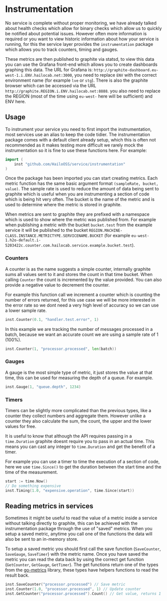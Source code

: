 # Instrumentation

No service is complete without proper monitoring, we have already talked about health checks which allow for binary checks which allow us to quickly be notified about potential issues. However often more information is required or you want to view historic information about how your service is running, for this the service layer provides the `instrumentation` package which allows you to track counters, timing and gauges.

These metrics are then published to graphite via statsd, to view this data you can use the Grafana front-end which allows you to create dashboards graphing this data. The URL for Grafana is: `http://graphite-dashboard.eu-west-1.i.ENV.hailocab.net:3000`, you need to replace `ENV` with the correct environment name (for example `lve` or `stg`). There is also the graphite browser which can be accessed via the URL `http://graphite.REGION.i.ENV.hailocab.net:8888`. you also need to replace the REGION (most of the time using `eu-west-` here will be sufficient) and ENV here.

## Usage

To instrument your service you need to first import the instrumentation, most services use an alias to keep the code tidier. The instrumentation package comes with a default client already setup, which this is often not recommended as it makes testing more difficult we rarely mock the instrumentation so it is fine to use these functions here. For example:

```go
import (
    inst "github.com/HailoOSS/service/instrumentation"
)
```

Once the package has been imported you can start creating metrics. Each metric function has the same basic argument format `(sampleRate, bucket, value)`. The sample rate is used to reduce the amount of data being sent to graphite which is useful when you are instrumenting a section of code which is being hit very often. The bucket is the name of the metric and is used to determine where the metric is stored in graphite.

When metrics are sent to graphite they are prefixed with a namespace which is used to show where the metric was published from. For example when publishing a metric with the bucket `bucket.test` from the example service it will be published to the bucket `REGION.MACHINE-CLASS.INSTANCE.METRICTYPE.SERVICENAME.BUCKET` (for example `eu-west-1.h2o-default.i-5203422c.counter.com.hailocab.service.example.bucket.test`).

### Counters

A counter is as the name suggests a simple counter, internally graphite sums all values sent to it and stores the count in that time bucket. When calling `Counter` the count is incremented by the value provided. You can also provide a negative value to decrement the counter.

For example this function call we increment a counter which is counting the number of errors returned, for this use case we will be more interested in the error rate so we dont need a very high level of accuracy so we can use a lower sample rate.

```go
inst.Counter(0.1, "handler.test.error", 1)
```

In this example we are tracking the number of messages processed in a batch, because we want an accurate count we are using a sample rate of 1 (100%).

```go
inst.Counter(1, "processor.processed", len(batch))
```

### Gauges

A gauge is the most simple type of metric, it just stores the value at that time, this can be used for measuring the depth of a queue. For example.

```go
inst.Gauge(1, "queue.depth", 1234)
```

### Timers

Timers can be slightly more complicated than the previous types, like a counter they collect numbers and aggregate them. However unlike a counter they also calculate the sum, the count, the upper and the lower values for free.

It is useful to know that although the API requires passing in a `time.Duration` graphite doesnt require you to pass in an actual time. This means you can cast any integer to `time.Duration` and get the benefit of a timer.

For example you can use a timer to time the execution of a section of code, here we use `time.Since()` to get the duration between the start time and the time of the measurement.

```go
start := time.Now()
// Do something expensive
inst.Timing(1.0, "expensive.operation", time.Since(start))

```

## Reading metrics in services

Sometimes it might be useful to read the value of a metric inside a service without talking directly to graphite, this can be achieved with the instrumentation package through the use of "saved" metrics. When you setup a saved metric, anytime you call one of the functions the data will also be sent to an in-memory store.

To setup a saved metric you should first call the save function (`SaveCounter`, `SaveGauge`, `SaveTimer`) with the metric name. Once you have saved the metric you can read the data back by using the correct get function (`GetCounter`, `GetGauge`, `GetTimer`). The get functions return one of the types from the [go-metrics](https://godoc.org/github.com/rcrowley/go-metrics) library, these types have helpers functions to read the result back.

```go
inst.SaveCounter("processor.processed") // Save metric
inst.Counter(1.0, "processor.processed", 1) // Update counter
inst.GetCounter("processor.processed").Count() // Get value, returns 1
```
